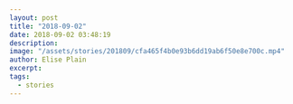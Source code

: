 ```yaml
---
layout: post
title: "2018-09-02"
date: 2018-09-02 03:48:19
description: 
image: "/assets/stories/201809/cfa465f4b0e93b6dd19ab6f50e8e700c.mp4"
author: Elise Plain
excerpt: 
tags: 
  - stories
---
```



<p></p>
